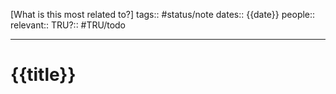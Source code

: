 [What is this most related to?]
tags:: #status/note
dates:: {{date}}
people:: 
relevant::
TRU?:: #TRU/todo 

---
# {{title}}
